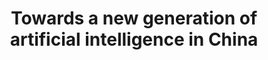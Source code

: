 ---
title: "Towards a new generation of artificial intelligence in China"
authors: "Fei Wu&#42;, Cewu Lu&#42;, Mingjie Zhu&#42;, **Hao Chen**, Jun Zhu, Kai Yu, Lei Li, Ming Li, Qifeng Chen, Xi Li, Xudong Cao, Zhongyuan Wang, Zhengjun Zha, Yueting Zhuang, Yunhe Pan"
pub_date: "2020-06-16" #Date of publication. Change from Biorxiv date to Journal date once accepted
doi: "10.1038/s42256-020-0183-4"
image: "/static/img/pub/2021_nmi.png" 
journal: 
  - name: "Nature Machine Intelligence" 
    url: "https://www.nature.com/articles/s42256-020-0183-4"
---